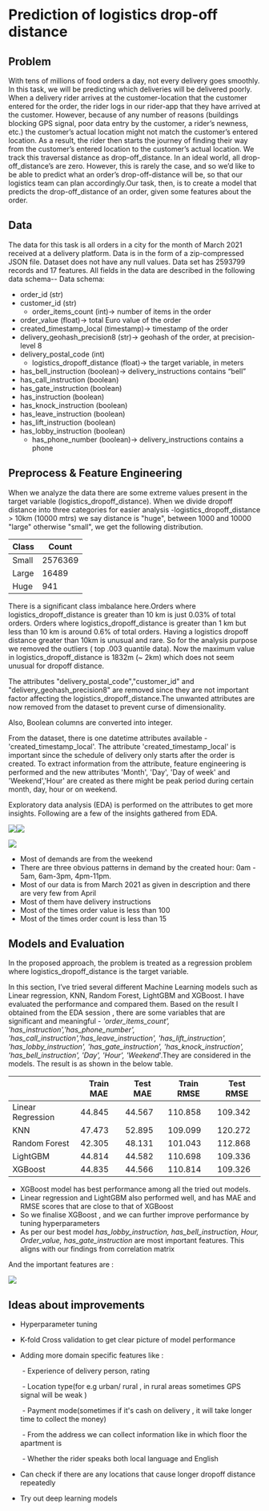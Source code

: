# Prediction of logistics drop-off distance

## Problem

With tens of millions of food orders a day, not every delivery goes smoothly. In this task, we will be predicting which deliveries will be delivered poorly. When a delivery rider arrives at the customer-location that the customer entered for the order, the rider logs in our rider-app that they have arrived at the customer. However, because of any number of reasons (buildings blocking GPS signal, poor data entry by the customer, a rider’s newness, etc.) the customer’s actual location might not match the customer’s entered location. As a result, the rider then starts the journey of finding their way from the customer’s entered location to the customer’s actual location. We track this traversal distance as drop-off_distance. In an ideal world, all drop-off_distance’s are zero. However, this is rarely the case, and so we’d like to be able to predict what an order’s drop-off-distance will be, so that our logistics team can plan accordingly.Our task, then, is to create a model that predicts the drop-off_distance of an order, given some features about the order.

## Data

The data for this task is all orders in a city for the month of March 2021 received at a delivery platform. Data is in the form of a zip-compressed JSON file. Dataset does not have any null values. Data set has 2593799 records and 17 features. All fields in the data are described in the following data schema--
Data schema:

- order_id (str)
- customer_id (str)
  - order_items_count (int)→ number of items in the order
- order_value (float)→ total Euro value of the order
- created_timestamp_local (timestamp)→ timestamp of the order
- delivery_geohash_precision8 (str)→ geohash of the order, at precision-level 8
- delivery_postal_code (int)
  - logistics_dropoff_distance (float)→ the target variable, in meters
- has_bell_instruction (boolean)→ delivery_instructions contains “bell”
- has_call_instruction (boolean)
- has_gate_instruction (boolean)
- has_instruction (boolean)
- has_knock_instruction (boolean)
- has_leave_instruction (boolean)
- has_lift_instruction (boolean)
- has_lobby_instruction (boolean)
  - has_phone_number (boolean)→ delivery_instructions contains a phone 

## Preprocess & Feature Engineering

When we analyze the data there are some extreme values present in the target variable (logistics_dropoff_distance). When we divide dropoff distance into three categories for easier analysis -logistics_dropoff_distance > 10km (10000 mtrs) we say distance is "huge", between 1000 and 10000 "large" otherwise "small", we get the following distribution.

| Class | Count   |
| ----- | ------- |
| Small | 2576369 |
| Large | 16489   |
| Huge  | 941     |

There is a significant class imbalance here.Orders where logistics_dropoff_distance is greater than 10 km is just 0.03% of total orders. Orders where logistics_dropoff_distance is greater than 1 km but less than 10 km is around 0.6% of total orders. Having a logistics dropoff distance greater than 10km is unusual and rare. So for the analysis purpose we  removed the outliers ( top .003 quantile data). Now the maximum value in logistics_dropoff_distance is 1832m (~ 2km) which does not seem unusual for dropoff distance.

The attributes "delivery_postal_code","customer_id"  and "delivery_geohash_precision8"  are removed since they are not important factor affecting the logistics_dropoff_distance.The unwanted attributes are now removed from the dataset to prevent curse of dimensionality.

Also, Boolean columns are converted into integer.

From the dataset, there is one datetime attributes available - 'created_timestamp_local'. The attribute 'created_timestamp_local' is important since the schedule of delivery only starts after the order is created. To extract information from the attribute,  feature engineering is performed and the new attributes 'Month', 'Day', 'Day of week' and 'Weekend','Hour' are created as there might be peak period during certain month, day, hour or on weekend.

Exploratory data analysis (EDA) is performed on the attributes to get more insights. Following are a few of the insights gathered from EDA.

![](readme\hr.png)![](readme\day.png)

![](readme\has_ins.png)



- Most of demands are from the weekend
- There are three obvious patterns in demand by the created hour: 0am - 5am, 6am-3pm, 4pm-11pm.
- Most of our data is from March 2021 as given in description and there are very few from April
- Most of them have delivery instructions
- Most of the times order value is less than 100
- Most of the times order count is less than 15



## Models and Evaluation

In the proposed approach, the problem is treated as a regression problem where logistics_dropoff_distance is the target variable.

In this section, I’ve tried several different Machine Learning models such as Linear regression, KNN, Random Forest, LightGBM and XGBoost. I have evaluated the performance and compared them. Based on the result I obtained from the EDA session , there are some variables that are significant and meaningful - *'order_items_count', 'has_instruction','has_phone_number', 'has_call_instruction','has_leave_instruction', 'has_lift_instruction', 'has_lobby_instruction', 'has_gate_instruction', 'has_knock_instruction', 'has_bell_instruction', 'Day', 'Hour', 'Weekend*'.They are considered in the models. The result is as shown in the below table.

|                   | Train MAE | Test MAE | Train RMSE | Test RMSE |
| ----------------- | --------- | -------- | ---------- | --------- |
| Linear Regression | 44.845    | 44.567   | 110.858    | 109.342   |
| KNN               | 47.473    | 52.895   | 109.099    | 120.272   |
| Random Forest     | 42.305    | 48.131   | 101.043    | 112.868   |
| LightGBM          | 44.814    | 44.582   | 110.698    | 109.336   |
| XGBoost           | 44.835    | 44.566   | 110.814    | 109.326   |



- XGBoost model has best performance among all the tried out models.
- Linear regression and LightGBM also performed well, and has MAE and RMSE scores that are close to that of XGBoost
- So we finalise XGBoost , and we can further improve performance by tuning hyperparameters
- As per our best model *has_lobby_instruction, has_bell_instruction, Hour, Order_value, has_gate_instruction* are most important features. This aligns with our findings from correlation matrix

And the important features are :

![](readme\feat.png)

## Ideas about improvements

- Hyperparameter tuning

- K-fold Cross validation to get clear picture of model performance

- Adding more domain specific features like :

  ​	- Experience of delivery person, rating

  ​	- Location type(for e.g urban/ rural , in rural areas sometimes GPS signal will be weak )

  ​	- Payment mode(sometimes if it's cash on delivery , it will take longer time to collect the money)

  ​	- From the address we can collect information like in which floor the apartment is

  ​	- Whether the rider speaks both local language and English 

- Can check if there are any locations that cause longer dropoff distance repeatedly

- Try out deep learning models